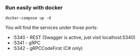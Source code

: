 ### Run easily with docker
```
docker-compose up -d
```

You will find the services under those ports:
- :5340 - REST (Swagger is active, just visit localhost:5340)
- :5341 - gRPC
- :5342 - gRPCCodeFirst (C# only)